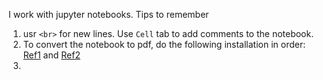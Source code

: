 I work with jupyter notebooks. Tips to remember

1.  usr `<br>` for new lines. Use `Cell` tab to add comments to the notebook.
2.  To convert the notebook to pdf, do the following installation in order: [Ref1](https://nbconvert.readthedocs.io/en/latest/install.html) and [Ref2](https://towardsdatascience.com/jupyter-notebook-to-pdf-in-a-few-lines-3c48d68a7a63#:~:text=In%20your%20notebook%2C%20click%20the,it%20with%20the%20following%20code.)
3.  
